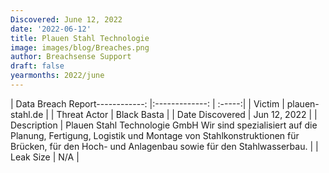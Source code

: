 ```yaml
---
Discovered: June 12, 2022
date: '2022-06-12'
title: Plauen Stahl Technologie
image: images/blog/Breaches.png
author: Breachsense Support
draft: false
yearmonths: 2022/june
---
```


| Data Breach Report------------:   |:-------------:    | :-----:|
| Victim    | plauen-stahl.de      | 
| Threat Actor    | Black Basta      | 
| Date Discovered    | Jun 12, 2022      | 
| Description    | Plauen Stahl Technologie GmbH Wir sind spezialisiert auf die Planung, Fertigung, Logistik und Montage von Stahlkonstruktionen für Brücken, für den Hoch- und Anlagenbau sowie für den Stahlwasserbau.      | 
| Leak Size    | N/A      | 

